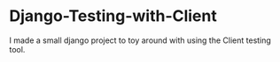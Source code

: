 # Django-Testing-with-Client
I made a small django project to toy around with using the Client testing tool.
